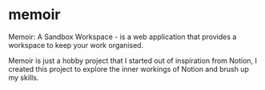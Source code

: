 # memoir
Memoir: A Sandbox Workspace - is a web application that provides a workspace to keep your work organised.

Memoir is just a hobby project that I started out of inspiration from Notion, I created this project to explore the inner workings of Notion and brush up my skills.
